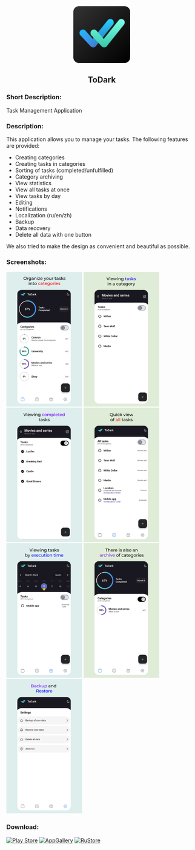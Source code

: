 <div align="center">
<img src="/readme/icon.png" width="150"/>
<h2>ToDark</h2>
</div>

### Short Description:
<!-- Приложение для управления задачами -->
Task Management Application

### Description:
<!-- Данное приложение позволяет управлять вашими задачами.
Предоставлены следующие возможности:
- Создание категорий
- Создание задач в категориях
- Сортировка задач (выполненные/невыполненные)
- Архивирование категории
- Просмотр статистики
- Просмотр всех задач сразу
- Просмотр задач по дням
- Редактирование
- Уведомления
- Локализация (ru/en)
- Резервное копирование
- Восстановление данных
- Удаление всех данных одной кнопкой 
Также мы постарались сделать дизайн максимально удобным и красивым. -->
This application allows you to manage your tasks.
The following features are provided:
- Creating categories
- Creating tasks in categories
- Sorting of tasks (completed/unfulfilled)
- Category archiving
- View statistics
- View all tasks at once
- View tasks by day
- Editing
- Notifications
- Localization (ru/en/zh)
- Backup
- Data recovery
- Delete all data with one button

We also tried to make the design as convenient and beautiful as possible.

### Screenshots:
<img src="/readme/1.png" width="200"/> <img src="/readme/2.png" width="200"/> <img src="/readme/3.png" width="200"/> <img src="/readme/4.png" width="200"/> <img src="/readme/5.png" width="200"/> <img src="/readme/6.png" width="200"/> <img src="/readme/7.png" width="200"/> 

### Download: 
[![Play Store](https://img.shields.io/badge/Google_Play-414141?style=for-the-badge&logo=google-play&logoColor=white)](https://play.google.com/store/apps/details?id=com.yoshi.todark) 
[![AppGallery](https://img.shields.io/badge/AppGallery-red?style=for-the-badge)](https://appgallery.huawei.ru/app/C107003991) 
[![RuStore](https://img.shields.io/badge/RuStore-blue?style=for-the-badge&logo=vk&logoColor=white)](https://apps.rustore.ru/app/com.yoshi.todark) 

